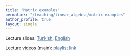 ```yaml
---
title: "Matrix examples"
permalink: "/teaching/linear_algebra/matrix-examples"
author_profile: true
layout: single
---
```


Lecture slides: <a href="https://sirmatel.github.io/assets/files/linear_algebra/matris-ornekleri.pdf" style="color: #2d5a8c">Turkish</a>, <a href="https://stanford.edu/class/engr108/lectures/07-matrix-examples.pdf" style="color: #2d5a8c">English</a>

Lecture videos (main): <a href="https://www.youtube.com/playlist?list=PLrj5Wewrq33aYfmzd3Je2o0F8FM1mmwpp" style="color: #2d5a8c">playlist link</a>

